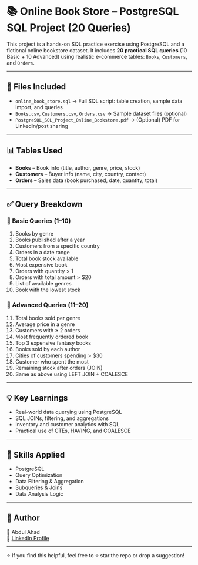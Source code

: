 # 📚 Online Book Store – PostgreSQL SQL Project (20 Queries)

This project is a hands-on SQL practice exercise using PostgreSQL and a fictional online bookstore dataset. 
It includes **20 practical SQL queries** (10 Basic + 10 Advanced) using realistic e-commerce tables: `Books`, `Customers`, and `Orders`.

---

## 📁 Files Included

- `online_book_store.sql` → Full SQL script: table creation, sample data import, and queries
- `Books.csv`, `Customers.csv`, `Orders.csv` → Sample dataset files (optional)
- `PostgreSQL_SQL_Project_Online_Bookstore.pdf` → (Optional) PDF for LinkedIn/post sharing

---

## 📊 Tables Used

- **Books** – Book info (title, author, genre, price, stock)
- **Customers** – Buyer info (name, city, country, contact)
- **Orders** – Sales data (book purchased, date, quantity, total)

---

## ✅ Query Breakdown

### 🔹 Basic Queries (1–10)
1. Books by genre  
2. Books published after a year  
3. Customers from a specific country  
4. Orders in a date range  
5. Total book stock available  
6. Most expensive book  
7. Orders with quantity > 1  
8. Orders with total amount > $20  
9. List of available genres  
10. Book with the lowest stock

### 🔸 Advanced Queries (11–20)
11. Total books sold per genre  
12. Average price in a genre  
13. Customers with ≥ 2 orders  
14. Most frequently ordered book  
15. Top 3 expensive fantasy books  
16. Books sold by each author  
17. Cities of customers spending > $30  
18. Customer who spent the most  
19. Remaining stock after orders (JOIN)  
20. Same as above using LEFT JOIN + COALESCE

---

## 💡 Key Learnings

- Real-world data querying using PostgreSQL  
- SQL JOINs, filtering, and aggregations  
- Inventory and customer analytics with SQL  
- Practical use of CTEs, HAVING, and COALESCE

---

## 🧠 Skills Applied

- PostgreSQL  
- Query Optimization  
- Data Filtering & Aggregation  
- Subqueries & Joins  
- Data Analysis Logic

---

## 🔗 Author

👤 Abdul Ahad  
🔗 [LinkedIn Profile](https://www.linkedin.com/in/ahadsk/)

---

⭐ If you find this helpful, feel free to ⭐ star the repo or drop a suggestion!
